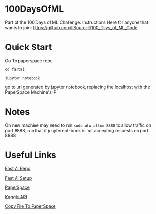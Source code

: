 # 100DaysOfML
Part of the 100 Days of ML Challenge. Instructions Here for anyone that wants to join: https://github.com/llSourcell/100_Days_of_ML_Code

# Quick Start

Go To paperspace repo

`cd fastai`

`jupyter notebook`

go to url generated by jupyter notebook, replacing the localhost with the PaperSpace Machine's IP

# Notes

On new machine may need to run `sudo ufw allow 8888` to allow traffic on port 8888, run that if jupyternotebook is not accepting requests on port 8888

# Useful Links

[Fast AI Repo](https://github.com/fastai/fastai)

[Fast AI Setup](https://github.com/reshamas/fastai_deeplearn_part1/blob/master/tools/paperspace.md)

[PaperSpace](https://www.paperspace.com/console)

[Kaggle API](https://github.com/Kaggle/kaggle-api)

[Copy File To PaperSpace](https://paperspace.zendesk.com/hc/en-us/articles/115000192993-How-do-I-get-files-from-my-computer-into-Paperspace-)
